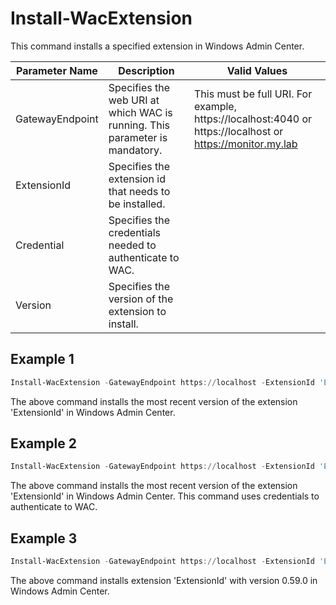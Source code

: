 # Install-WacExtension

This command installs a specified extension in Windows Admin Center. 

| Parameter Name  | Description                                                  | Valid Values                                                 |
| --------------- | ------------------------------------------------------------ | ------------------------------------------------------------ |
| GatewayEndpoint | Specifies the web URI at which WAC is running. This parameter is mandatory. | This must be full URI. For example, https://localhost:4040 or https://localhost or https://monitor.my.lab |
| ExtensionId     | Specifies the extension id that needs to be installed.       |                                                              |
| Credential      | Specifies the credentials needed to authenticate to WAC.     |                                                              |
| Version         | Specifies the version of the extension to install.           |                                                              |

## Example 1

```powershell
Install-WacExtension -GatewayEndpoint https://localhost -ExtensionId 'ExtensionId'
```

The above command installs the most recent version of the extension 'ExtensionId' in Windows Admin Center.

## Example 2

```powershell
Install-WacExtension -GatewayEndpoint https://localhost -ExtensionId 'ExtensionId' -Credential (Get-Credential)
```

The above command installs the most recent version of the extension 'ExtensionId' in Windows Admin Center. This command uses credentials to authenticate to WAC.

## Example 3

```powershell
Install-WacExtension -GatewayEndpoint https://localhost -ExtensionId 'ExtensionId' -version 0.59.0
```

The above command installs extension 'ExtensionId' with version 0.59.0 in Windows Admin Center.

